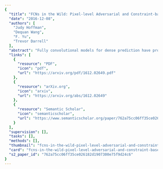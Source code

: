 ```yaml
---
{
  "title": "FCNs in the Wild: Pixel-level Adversarial and Constraint-based Adaptation",
  "date": "2016-12-08",
  "authors": [
    "Judy Hoffman",
    "Dequan Wang",
    "F. Yu",
    "Trevor Darrell"
  ],
  "abstract": "Fully convolutional models for dense prediction have proven successful for a wide range of visual tasks. Such models perform well in a supervised setting, but performance can be surprisingly poor under domain shifts that appear mild to a human observer. For example, training on one city and testing on another in a different geographic region and/or weather condition may result in significantly degraded performance due to pixel-level distribution shift. In this paper, we introduce the first domain adaptive semantic segmentation method, proposing an unsupervised adversarial approach to pixel prediction problems. Our method consists of both global and category specific adaptation techniques. Global domain alignment is performed using a novel semantic segmentation network with fully convolutional domain adversarial learning. This initially adapted space then enables category specific adaptation through a generalization of constrained weak learning, with explicit transfer of the spatial layout from the source to the target domains. Our approach outperforms baselines across different settings on multiple large-scale datasets, including adapting across various real city environments, different synthetic sub-domains, from simulated to real environments, and on a novel large-scale dash-cam dataset.",
  "links": [
    {
      "resource": "PDF",
      "icon": "pdf",
      "url": "https://arxiv.org/pdf/1612.02649.pdf"
    },
    {
      "resource": "arXiv.org",
      "icon": "arxiv",
      "url": "https://arxiv.org/abs/1612.02649"
    },
    {
      "resource": "Semantic Scholar",
      "icon": "semanticscholar",
      "url": "https://www.semanticscholar.org/paper/762a75cc06ff35ce026182d1907300e75f9d24c6"
    }
  ],
  "supervision": [],
  "tasks": [],
  "methods": [],
  "thumbnail": "fcns-in-the-wild-pixel-level-adversarial-and-constraint-based-adaptation-thumb.jpg",
  "card": "fcns-in-the-wild-pixel-level-adversarial-and-constraint-based-adaptation-card.jpg",
  "s2_paper_id": "762a75cc06ff35ce026182d1907300e75f9d24c6"
}
---
```


